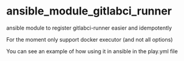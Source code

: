 # ansible_module_gitlabci_runner
ansible module to register gitlabci-runner easier and idempotently  

For the moment only support docker executor (and not all options)

You can see an example of how using it in ansible in the play.yml file
